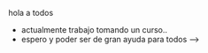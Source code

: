 hola a todos
- actualmente trabajo tomando un curso..
- espero y poder ser de gran ayuda para todos
-->
